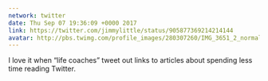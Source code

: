 ```yaml
---
network: twitter
date: Thu Sep 07 19:36:09 +0000 2017
link: https://twitter.com/jimmylittle/status/905877369214214144
avatar: http://pbs.twimg.com/profile_images/280307260/IMG_3651_2_normal.jpg
---
```


I love it when “life coaches” tweet out links to articles about spending less time reading Twitter.
